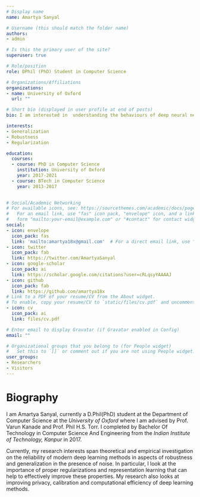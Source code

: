 ```yaml
---
# Display name
name: Amartya Sanyal

# Username (this should match the folder name)
authors:
- admin

# Is this the primary user of the site?
superuser: true

# Role/position
role: DPhil (PhD) Student in Computer Science

# Organizations/Affiliations
organizations:
- name: University of Oxford
  url: ""

# Short bio (displayed in user profile at end of posts)
bio: I am interested in  understanding the behaviours of deep neural networks and designing practical algorithms to avoid some of its unwanted artifacts.  

interests:
- Generalization
- Robustness
- Regularization

education:
  courses:
  - course: PhD in Computer Science
    institution: University of Oxford
    year: 2017-2021
  - course: BTech in Computer Science
    year: 2013-2017
 

# Social/Academic Networking
# For available icons, see: https://sourcethemes.com/academic/docs/page-builder/#icons
#   For an email link, use "fas" icon pack, "envelope" icon, and a link in the
#   form "mailto:your-email@example.com" or "#contact" for contact widget.
social:
- icon: envelope
  icon_pack: fas
  link: 'mailto:amartya18x@gmail.com'  # For a direct email link, use "mailto:test@example.org".
- icon: twitter
  icon_pack: fab
  link: https://twitter.com/AmartyaSanyal
- icon: google-scholar
  icon_pack: ai
  link: https://scholar.google.com/citations?user=cRLqsyYAAAAJ
- icon: github
  icon_pack: fab
  link: https://github.com/amartya18x
# Link to a PDF of your resume/CV from the About widget.
# To enable, copy your resume/CV to `static/files/cv.pdf` and uncomment the lines below.
- icon: cv
  icon_pack: ai
  link: files/cv.pdf

# Enter email to display Gravatar (if Gravatar enabled in Config)
email: ""

# Organizational groups that you belong to (for People widget)
#   Set this to `[]` or comment out if you are not using People widget.
user_groups:
- Researchers
- Visitors
---
```



# Biography

I am Amartya Sanyal, currently a D.Phil(PhD) student at the Department of Computer Science at the *University of Oxford* where I am advised by Prof. Varun Kanade and Prof. Phil H.S. Torr. I completed by Bachelor Of Technology in Computer Science And Engineering from the *Indian Institute of Technology, Kanpur* in 2017.

Currently, my research interests span theoretical and empirical investigation on the reliability of modern deep learning methods in aspects of robustness and generalization in the presence of noise.  In particular, I look at the importance of proper regularizations and representation learning that can  help to effectively improve these properties. My research also looks at improving privacy, calibration and computational efficiency of deep learning methods. 